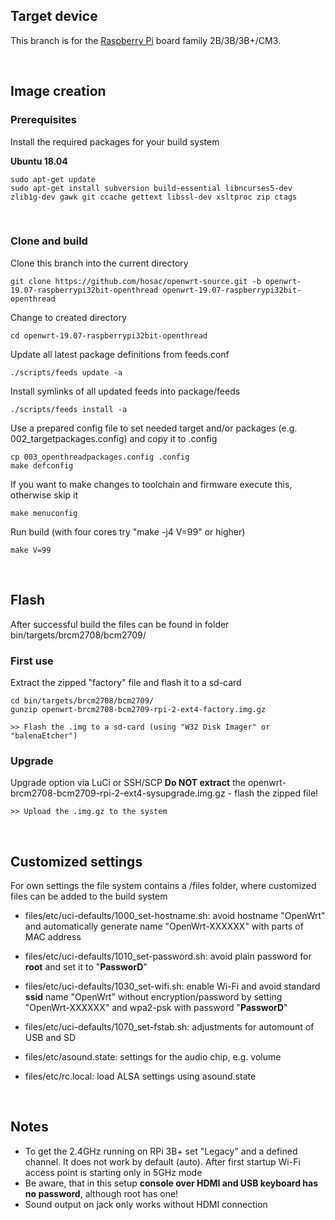 
<h2>Target device</h2>

This branch is for the [Raspberry Pi](https://www.raspberrypi.org/) board family 2B/3B/3B+/CM3.

</br>
<h2>Image creation</h2>

<h3>Prerequisites</h3>

Install the required packages for your build system

**Ubuntu 18.04**

	sudo apt-get update
	sudo apt-get install subversion build-essential libncurses5-dev zlib1g-dev gawk git ccache gettext libssl-dev xsltproc zip ctags

</br>
<h3>Clone and build</h3>
Clone this branch into the current directory

	git clone https://github.com/hosac/openwrt-source.git -b openwrt-19.07-raspberrypi32bit-openthread openwrt-19.07-raspberrypi32bit-openthread


Change to created directory

	cd openwrt-19.07-raspberrypi32bit-openthread


Update all latest package definitions from feeds.conf

	./scripts/feeds update -a
	
Install symlinks of all updated feeds into package/feeds

	./scripts/feeds install -a

Use a prepared config file to set needed target and/or packages (e.g. 002_targetpackages.config) and copy it to .config

	cp 003_openthreadpackages.config .config
	make defconfig

	
	
If you want to make changes to toolchain and firmware execute this, otherwise skip it

	make menuconfig
	
	
Run build  (with four cores try "make -j4 V=99" or higher)

	make V=99

</br>
<h2>Flash</h2>

After successful build the files can be found in folder bin/targets/brcm2708/bcm2709/

<h3>First use</h3>
Extract the zipped "factory" file and flash it to a sd-card

	cd bin/targets/brcm2708/bcm2709/
	gunzip openwrt-brcm2708-bcm2709-rpi-2-ext4-factory.img.gz

	>> Flash the .img to a sd-card (using "W32 Disk Imager" or "balenaEtcher")

<h3>Upgrade</h3>

Upgrade option via LuCi or SSH/SCP
**Do NOT extract** the openwrt-brcm2708-bcm2709-rpi-2-ext4-sysupgrade.img.gz - flash the zipped file!

	>> Upload the .img.gz to the system

<br>
<h2>Customized settings</h2>

For own settings the file system contains a /files folder, where customized files can be added to the build system
	
- files/etc/uci-defaults/1000_set-hostname.sh:
	avoid hostname "OpenWrt" and automatically generate name "OpenWrt-XXXXXX" with parts of MAC address

- files/etc/uci-defaults/1010_set-password.sh:
	avoid plain password for **root** and set it to "**PassworD**"

- files/etc/uci-defaults/1030_set-wifi.sh:
	enable Wi-Fi and avoid standard **ssid** name "OpenWrt" without encryption/password by setting "OpenWrt-XXXXXX" and wpa2-psk with password "**PassworD**"

- files/etc/uci-defaults/1070_set-fstab.sh:
	adjustments for automount of USB and SD

- files/etc/asound.state:
	settings for the audio chip, e.g. volume

- files/etc/rc.local:
	load ALSA settings using asound.state

<br>
<h2>Notes</h2>

- To get the 2.4GHz running on RPi 3B+ set "Legacy" and a defined channel. It does not work by default (auto). After first startup Wi-Fi access point is starting only in 5GHz mode
- Be aware, that in this setup **console over HDMI and USB keyboard has no password**, although root has one!
- Sound output on jack only works without HDMI connection
<br>
